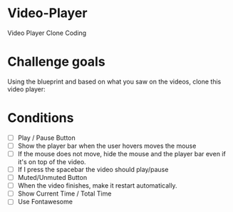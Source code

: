 # Video-Player
Video Player Clone Coding

# Challenge goals

Using the blueprint and based on what you saw on the videos, clone this video player:

# Conditions 

- [ ] Play / Pause Button
- [ ] Show the player bar when the user hovers moves the mouse
- [ ] If the mouse does not move, hide the mouse and the player bar even if it's on top of the video.
- [ ] If I press the spacebar the video should play/pause
- [ ] Muted/Unmuted Button
- [ ] When the video finishes, make it restart automatically.
- [ ] Show Current Time / Total Time
- [ ] Use Fontawesome